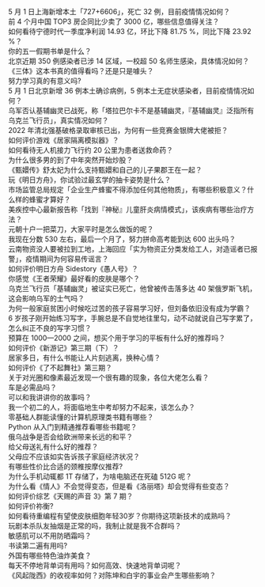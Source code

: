 5 月 1 日上海新增本土「727+6606」，死亡 32 例，目前疫情情况如何？  
前 4 个月中国 TOP3 房企同比少卖了 3000 亿，哪些信息值得关注？  
如何看待宁德时代一季度净利润 14.93 亿，环比下降 81.75 %，同比下降 23.92 %？  
你的五一假期书单是什么？  
北京近期 350 例感染者已涉 14 区域，一校超 50 名师生感染，具体情况如何？  
《三体》这本书真的值得看吗？还是只是噱头？  
努力学习真的有意义吗?  
5 月 1 日北京新增 36 例本土确诊病例，5 例本土无症状感染者，目前疫情情况如何？  
乌军否认基辅幽灵已战死，称「塔拉巴尔卡不是基辅幽灵，『基辅幽灵』泛指所有乌克兰飞行员」，真实情况如何？  
2022 年清北强基破格录取审核已出，为何有一些竞赛金银牌大佬被拒？  
如何评价游戏《居家隔离模拟器》？  
如何看待无人机接力飞行约 20 公里为患者送救命药？  
为什么很多男的到了中年突然开始炒股？  
《甄嬛传》舒太妃为什么支持甄嬛和自己的儿子果郡王在一起？  
玩《明日方舟》，你试验过最玄学的抽卡姿势是什么？  
市场监管总局规定「企业生产蜂蜜不得添加任何其他物质」，有哪些积极意义？什么样的蜂蜜才算好？  
美疾控中心最新报告称「找到『神秘』儿童肝炎病情模式」，该疾病有哪些治疗方法？  
元朝十户一把菜刀，大家平时是怎么做饭的呢？  
我现在分数 530 左右，最后一个月了，努力拼命高考能到达 600 出头吗？  
云南物资没人要被拉到工地，上海回应「实为物资正分类发给工人，对造谣者已报警」，疫情期间为何容易传谣言？  
如何评价明日方舟 Sidestory《愚人号》？  
你感觉《王者荣耀》最好看的皮肤是哪个？  
乌克兰飞行员「基辅幽灵」被证实已死亡，他曾被传击落多达 40 架俄罗斯飞机，这会影响乌军的士气吗？  
为何一般家庭贫困小时候吃过苦的孩子容易学习好，但刘备依旧没有成为学霸？  
6 岁孩子刚开始练习写字，手腕总是不自觉地往里勾，动不动就说自己写字累了，怎么纠正不良的写字习惯？  
预算在 1000—2000 之间，想买个用于学习的平板有什么好的推荐吗？  
如何评价《新游记》第三期（下）？  
居家多日，有什么书能让人片刻逃离，换种心情？  
如何评价《了不起舞社》第三期？  
关于对光圈和像素最近发现一个很有趣的现象，各位大佬怎么看？  
车是必需品吗？  
可以和我讲讲你的故事吗？  
我一个初二的人，将面临地生中考却努力不起来，该怎么办？  
零基础人群能读懂的计算机原理类书籍有哪些？  
Python 从入门到精通推荐看哪些书籍呢？  
俄乌战争是否会给欧洲带来长远的和平？  
给父母送礼有什么好的推荐？  
父母应不应该如实告诉孩子家庭经济状况？  
有哪些性价比合适的颈椎按摩仪推荐?  
为什么手机动辄都 1T 存储了，为啥电脑还在死磕 512G 呢？  
为什么看《情人》不会觉得变态，但是看《洛丽塔》却会觉得有些变态？  
如何评价综艺《天赐的声音 3》第 7 期？  
如何评价祢衡?  
如何看待重编程有望使皮肤细胞年轻30岁？你期待这项新技术的成熟吗？  
玩剧本杀队友抽烟是正常的吗，我制止就是我不合群吗？  
敏感肌可以不用防晒霜吗？  
书读第二遍有用吗?  
外国有哪些特色油炸美食？  
每天不停地背单词有用吗？如何高效、快速地背单词呢？  
《风起陇西》的收视率如何？对陈坤和白宇的事业会产生哪些影响？  

